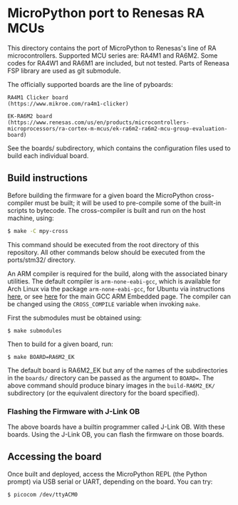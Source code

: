 MicroPython port to Renesas RA MCUs
===================================

This directory contains the port of MicroPython to Renesas's line of RA
microcontrollers.  Supported MCU series are: RA4M1 and RA6M2.
Some codes for RA4W1 and RA6M1 are included, but not tested. 
Parts of Reneasa FSP library are used as git submodule.

The officially supported boards are the line of pyboards: 

    RA4M1 Clicker board
    (https://www.mikroe.com/ra4m1-clicker)

    EK-RA6M2 board
    (https://www.renesas.com/us/en/products/microcontrollers-microprocessors/ra-cortex-m-mcus/ek-ra6m2-ra6m2-mcu-group-evaluation-board)

See the boards/ subdirectory, which contains the configuration files used
to build each individual board.

Build instructions
------------------

Before building the firmware for a given board the MicroPython cross-compiler
must be built; it will be used to pre-compile some of the built-in scripts to
bytecode.  The cross-compiler is built and run on the host machine, using:
```bash
$ make -C mpy-cross
```
This command should be executed from the root directory of this repository.
All other commands below should be executed from the ports/stm32/ directory.

An ARM compiler is required for the build, along with the associated binary
utilities.  The default compiler is `arm-none-eabi-gcc`, which is available for
Arch Linux via the package `arm-none-eabi-gcc`, for Ubuntu via instructions
[here](https://launchpad.net/~team-gcc-arm-embedded/+archive/ubuntu/ppa), or
see [here](https://launchpad.net/gcc-arm-embedded) for the main GCC ARM
Embedded page.  The compiler can be changed using the `CROSS_COMPILE` variable
when invoking `make`.

First the submodules must be obtained using:

    $ make submodules

Then to build for a given board, run:

    $ make BOARD=RA6M2_EK

The default board is RA6M2_EK but any of the names of the subdirectories in the
`boards/` directory can be passed as the argument to `BOARD=`.  The above command
should produce binary images in the `build-RA6M2_EK/` subdirectory (or the
equivalent directory for the board specified).


### Flashing the Firmware with J-Link OB

The above boards have a builtin programmer called J-Link OB. With
these boards. Using the J-Link OB, you can flash the firmware on 
those boards.

Accessing the board
-------------------

Once built and deployed, access the MicroPython REPL (the Python prompt) via USB
serial or UART, depending on the board.  You can try:

    $ picocom /dev/ttyACM0
